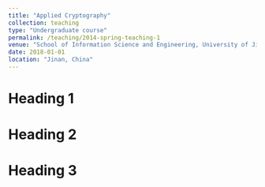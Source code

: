 ```yaml
---
title: "Applied Cryptography"
collection: teaching
type: "Undergraduate course"
permalink: /teaching/2014-spring-teaching-1
venue: "School of Information Science and Engineering, University of Jinan"
date: 2018-01-01
location: "Jinan, China"
---
```



Heading 1
======

Heading 2
======

Heading 3
======
